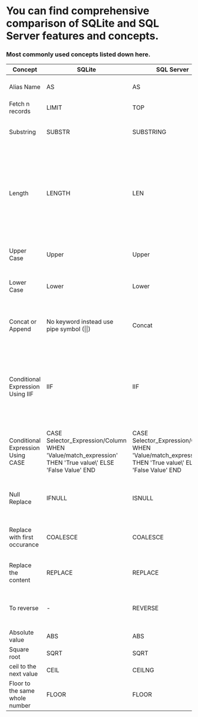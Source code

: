 # You can find comprehensive comparison of SQLite and SQL Server features and concepts.

### Most commonly used concepts listed down here.
| Concept  | SQLite | SQL Server | SQLite Sample | SQL Server Sample | Comments 
|---|---|---|---|---|---|
| Alias Name | AS | AS | SELECT Lower('SQL Fundamentals') AS name | SELECT Lower('SQL Fundamentals') AS name | Alais name for your column. |
| Fetch n records | LIMIT  | TOP | SELECT * from demo LIMIT 2 | SELECT TOP 2 * from Demo | Get top 2 records |
| Substring | SUBSTR | SUBSTRING | SUBSTR('SQL Fundamentals',2,5) OR SUBSTR('SQL Fundamentals',2) | SUBSTRING('SQL Fundamentals',2,5) | In SQLite, Length is an optional |
| Length | LENGTH | LEN | LENGHT('SQL Fundamentals') | LEN('SQL Fundamentals') | To get number of charecters in a specified string. In SQLite, considering including a space but not in SQL Server.|
| Upper Case | Upper | Upper | Upper('SQL Fundamentals') | Upper('SQL Fundamentals') | Convert the input string into upper case. |
| Lower Case | Lower | Lower | Lower('SQL Fundamentals') | Lower('SQL Fundamentals') | Convert the input string into lower case. |
| Concat or Append | No keyword instead use pipe symbol (\|\|) | Concat | SELECT 'SQL' \|\| ' ' \|\| 'Fundamentals' | CONCAT('SQL',' ','Fundamentals') | Appending or concating more than two words into a single word |
| Conditional Expression Using IIF | IIF | IIF | SELECT IIF(2500000000 > 30000000, 'High','Low') | SELECT IIF(2500000000 > 30000000, 'High','Low') | Problem with this approach is if more nested then maintainable is difficult so we have CASE to solve this. |
| Conditional Expression Using CASE | CASE Selector_Expression/Column WHEN \'Value\/match_expression\' THEN \'True value\\' ELSE \'False Value\' END  | CASE Selector_Expression/Column WHEN \'Value\/match_expression\' THEN \'True value\\' ELSE \'False Value\' END  | SELECT CASE WHEN 250000 > 30000000 THEN \'High\' ELSE \'LOW\' END | SELECT CASE WHEN 250000 > 30000000 THEN \'High\' ELSE \'LOW\' END | We can write any number of nested cases which simplifies the cases. |
| Null Replace | IFNULL  | ISNULL | SELECT IFNULL(null,'becuase first parameter is null') | SELECT ISNULL(null,'becuase first parameter is null') | If first parameter is null then replace with next value|
| Replace with first occurance | COALESCE  | COALESCE | SELECT COALESCE(null,null,200,300) | SELECT COALESCE(null,null,200,300)| -- Returns first non null value in the list of values supplied.|
| Replace the content | REPLACE | REPLACE | REPLACE('Hello Nuthan!!!', 'nuthaN!!!', 'Ramesh'); | REPLACE('Hello Nuthan!!!', 'nuthaN!!!', 'Ramesh'); | Ignoring the case only in SQL SERVER. |
| To reverse | -  | REVERSE | - | SELECT REVERSE('Nani') | In SQLite, there is no funciton available for reverse |
| Absolute value |ABS | ABS | Abs(-10) | Abs(-10)| It vies 10 |
| Square root | SQRT  | SQRT | SQRT(4) | SQRT(4) | It gives 2 for 4 |
| ceil to the next value | CEIL  | CEILNG | SELECT CEIL(1.2) | SELECT CEILING(1.2) | It gives 2 |
| Floor to the same whole number | FLOOR  | FLOOR | FLOOR(1.2) or Floor(1.9)| FLOOR(1.2) or Floor(1.9) | It gives 1 |

